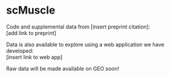 # scMuscle

Code and supplemental data from [insert preprint citation]:  
[add link to preprint]

Data is also available to explore using a web application we have developed:  
[insert link to web app]

Raw data will be made available on GEO soon!
